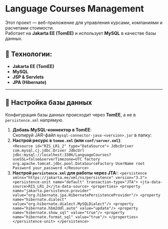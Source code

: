 # Language Courses Management

Этот проект — веб-приложение для управления курсами, компаниями и расчетами стоимости.  
Работает на **Jakarta EE (TomEE)** и использует **MySQL** в качестве базы данных.

## 🚀 Технологии:
- **Jakarta EE (TomEE)**
- **MySQL**
- **JSP & Servlets**
- **JPA (Hibernate)**

---

## 📌 Настройка базы данных

Конфигурация базы данных происходит через **TomEE**, а не в `persistence.xml` напрямую.  

1. **Добавь MySQL-коннектор в TomEE**:  
   Скопируй JAR-файл `mysql-connector-java-<version>.jar` в папку:
2. **Настрой ресурс в `tomee.xml` (или `conf/server.xml`)**:  
`<Resource id="RIS_LR1_2" type="DataSource">
    JdbcDriver com.mysql.cj.jdbc.Driver
    JdbcUrl jdbc:mysql://localhost:3306/LanguageCourses?useSSL=false&serverTimezone=UTC
    factory org.apache.tomcat.jdbc.pool.DataSourceFactory
    UserName root
    Password your_password
</Resource>`
3. **Настрой `persistence.xml` для работы через JTA:**:
`<persistence xmlns="https://jakarta.ee/xml/ns/persistence"
             version="3.2">
    <persistence-unit name="default" transaction-type="JTA">
        <jta-data-source>RIS_LR1_2</jta-data-source>
        <properties>
            <property name="jakarta.persistence.provider" value="org.hibernate.jpa.HibernatePersistenceProvider"/>
            <property name="hibernate.dialect" value="org.hibernate.dialect.MySQLDialect"/>
            <property name="hibernate.hbm2ddl.auto" value="update"/>
            <property name="hibernate.show_sql" value="true"/>
            <property name="hibernate.format_sql" value="true"/>
        </properties>
    </persistence-unit>
</persistence>`
